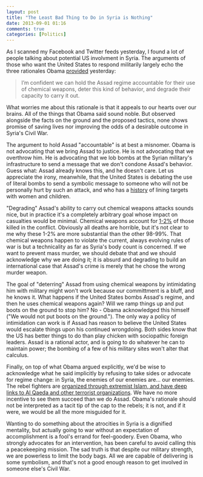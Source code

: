```yaml
---
layout: post
title: "The Least Bad Thing to Do in Syria is Nothing"
date: 2013-09-01 01:16
comments: true
categories: [Politics]
---
```


As I scanned my Facebook and Twitter feeds yesterday, I found a lot of people talking about potential US involvment in Syria. The arguments of those who want the United States to respond militarily largely echo the three rationales Obama [provided](http://www.washingtonpost.com/politics/transcript-president-obamas-aug-31-statement-on-syria/2013/08/31/3019213c-125d-11e3-b4cb-fd7ce041d814_story.html) yesterday:

> I’m confident we can hold the Assad regime accountable for their use of chemical weapons, deter this kind of behavior, and degrade their capacity to carry it out.

What worries me about this rationale is that it appeals to our hearts over our brains. All of the things that Obama said sound noble. But observed alongside the facts on the ground and the proposed tactics, none shows promise of saving lives nor improving the odds of a desirable outcome in Syria's Civil War.

<!--more-->

The argument to hold Assad "accountable" is at best a misnomer. Obama is not advocating that we bring Assad to justice. He is not advocating that we overthrow him. He is advocating that we lob bombs at the Syrian military's infrastructure to send a message that we don't condone Assad's behavior. Guess what: Assad already knows this, and he doesn't care. Let us appreciate the irony, meanwhile, that the United States is debating the use of literal bombs to send a symbolic message to someone who will not be personally hurt by such an attack, and who has a [history](http://www.huffingtonpost.com/human-rights-watch/syria-local-residents-use_b_1380609.html) of lining targets with women and children.

"Degrading" Assad's ability to carry out chemical weapons attacks sounds nice, but in practice it's a completely arbitrary goal whose impact on casualties would be minimal. Chemical weapons account for [1-2%](http://www.washingtonpost.com/world/national-security/even-after-100000-deaths-in-syria-chemical-weapons-attack-evoked-visceral-response/2013/08/31/de6c2b3e-1277-11e3-b4cb-fd7ce041d814_story.html) of those killed in the conflict. Obviously all deaths are horrible, but it's not clear to me why these 1-2% are more substantial than the other 98-99%. That chemical weapons happen to violate the current, always evolving rules of war is but a technicality as far as Syria's body count is concerned. If we want to prevent mass murder, we should debate that and we should acknowledge why we are doing it; it is absurd and degrading to build an international case that Assad's crime is merely that he chose the wrong murder weapon.

The goal of "deterring" Assad from using chemical weapons by intimidating him with military might won't work because our committment is a bluff, and he knows it. What happens if the United States bombs Assad's regime, and then he uses chemical weapons again? Will we ramp things up and put boots on the ground to stop him? No - Obama acknowledged this himself ("We would not put boots on the ground."). The only way a policy of intimidation can work is if Assad has reason to believe the United States would escalate things upon his continued wrongdoing. Both sides know that the US has better things to do than play chicken with sociopathic foreign leaders. Assad is a rational actor, and is going to do whatever he can to maintain power; the bombing of a few of his military sites won't alter that calculus.

Finally, on top of what Obama argued explicitly, we'd be wise to acknowledge what he said implicitly by refusing to take sides or advocate for regime change: in Syria, the enemies of our enemies are… our enemies. The rebel fighters are [organized through extremist Islam, and have deep links to Al Qaeda and other terrorist organizations](http://www.bloomberg.com/news/2013-08-29/al-qaeda-links-cloud-syrian-war-as-u-s-seeks-clarity-on-rebels.html). We have no more incentive to see them succeed than we do Assad. Obama's rationale should not be interpreted as a tacit tip of the cap to the rebels; it is not, and if it were, we would be all the more misguided for it.

Wanting to do something about the atrocities in Syria is a dignified mentality, but actually going to war without an expectation of accomplishment is a fool's errand for feel-goodery. Even Obama, who strongly advocates for an intervention, has been careful to avoid calling this a peacekeeping mission. The sad truth is that despite our military strength, we are powerless to limit the body bags. All we are capable of delivering is some symbolism, and that's not a good enough reason to get involved in someone else's Civil War.